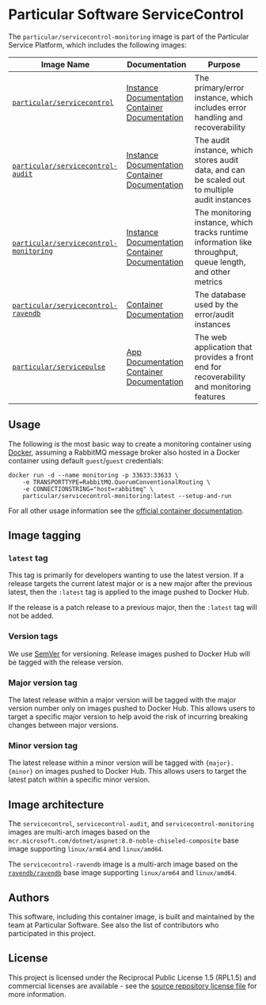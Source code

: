 # Particular Software ServiceControl

The `particular/servicecontrol-monitoring` image is part of the Particular Service Platform, which includes the following images:

| Image Name | Documentation | Purpose |
|------------|---------------|---------|
| [`particular/servicecontrol`](https://hub.docker.com/r/particular/servicecontrol) | [Instance Documentation](https://docs.particular.net/servicecontrol/servicecontrol-instances/)<br/>[Container Documentation](https://docs.particular.net/servicecontrol/servicecontrol-instances/deployment/containers) | The primary/error instance, which includes error handling and recoverability |
| [`particular/servicecontrol-audit`](https://hub.docker.com/r/particular/servicecontrol-audit) | [Instance Documentation](https://docs.particular.net/servicecontrol/audit-instances/)<br/>[Container Documentation](https://docs.particular.net/servicecontrol/audit-instances/deployment/containers) | The audit instance, which stores audit data, and can be scaled out to multiple audit instances |
| [`particular/servicecontrol-monitoring`](https://hub.docker.com/r/particular/servicecontrol-monitoring) | [Instance Documentation](https://docs.particular.net/servicecontrol/monitoring-instances/)<br/>[Container Documentation](https://docs.particular.net/servicecontrol/monitoring-instances/deployment/containers) | The monitoring instance, which tracks runtime information like throughput, queue length, and other metrics |
| [`particular/servicecontrol-ravendb`](https://hub.docker.com/r/particular/servicecontrol-ravendb) | [Container Documentation](https://docs.particular.net/servicecontrol/ravendb/containers) | The database used by the error/audit instances |
| [`particular/servicepulse`](https://hub.docker.com/r/particular/servicecontrol-ravendb) | [App Documentation](https://docs.particular.net/servicepulse/)<br/>[Container Documentation](https://docs.particular.net/servicepulse/containerization/) | The web application that provides a front end for recoverability and monitoring features |

## Usage

The following is the most basic way to create a monitoring container using [Docker](https://www.docker.com/), assuming a RabbitMQ message broker also hosted in a Docker container using default `guest`/`guest` credentials:

```shell
docker run -d --name monitoring -p 33633:33633 \
    -e TRANSPORTTYPE=RabbitMQ.QuorumConventionalRouting \
    -e CONNECTIONSTRING="host=rabbitmq" \
    particular/servicecontrol-monitoring:latest --setup-and-run
```

For all other usage information see the [official container documentation](https://docs.particular.net/servicecontrol/monitoring-instances/deployment/containers).

## Image tagging

### `latest` tag

This tag is primarily for developers wanting to use the latest version. If a release targets the current latest major or is a new major after the previous latest, then the `:latest` tag is applied to the image pushed to Docker Hub.

If the release is a patch release to a previous major, then the `:latest` tag will not be added.

### Version tags

We use [SemVer](http://semver.org/) for versioning. Release images pushed to Docker Hub will be tagged with the release version.

### Major version tag

The latest release within a major version will be tagged with the major version number only on images pushed to Docker Hub. This allows users to target a specific major version to help avoid the risk of incurring breaking changes between major versions.

### Minor version tag

The latest release within a minor version will be tagged with `{major}.{minor}` on images pushed to Docker Hub. This allows users to target the latest patch within a specific minor version.

## Image architecture

The `servicecontrol`, `servicecontrol-audit`, and `servicecontrol-monitoring` images are multi-arch images based on the `mcr.microsoft.com/dotnet/aspnet:8.0-noble-chiseled-composite` base image supporting `linux/arm64` and `linux/amd64`.

The `servicecontrol-ravendb` image is a multi-arch image based on the [`ravendb/ravendb`](https://hub.docker.com/r/ravendb/ravendb) base image supporting `linux/arm64` and `linux/amd64`.

## Authors

This software, including this container image, is built and maintained by the team at Particular Software. See also the list of contributors who participated in this project.

## License

This project is licensed under the Reciprocal Public License 1.5 (RPL1.5) and commercial licenses are available - see the [source repository license file](https://github.com/Particular/ServiceControl/blob/master/LICENSE.md) for more information.